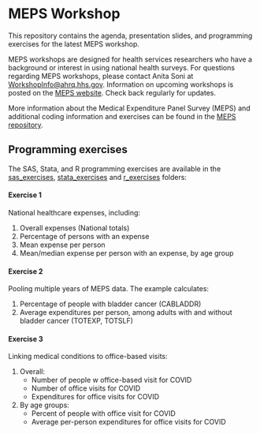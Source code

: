 # MEPS Workshop

This repository contains the agenda, presentation slides, and programming exercises for the latest MEPS workshop.

MEPS workshops are designed for health services researchers who have a background or interest in using national health surveys. For questions regarding MEPS workshops, please contact Anita Soni at [WorkshopInfo@ahrq.hhs.gov](mailto:WorkshopInfo@ahrq.hhs.gov). Information on upcoming workshops is posted on the [MEPS website](https://meps.ahrq.gov/about_meps/workshops_events.jsp). Check back regularly for updates.


More information about the Medical Expenditure Panel Survey (MEPS) and additional coding information and exercises can be found in the [MEPS repository](https://github.com/HHS-AHRQ/MEPS).



## Programming exercises

The SAS, Stata, and R programming exercises are available in the [sas_exercises](sas_exercises),  [stata_exercises](stata_exercises) and [r_exercises](r_exercises) folders:

#### Exercise 1

National healthcare expenses, including:
1. Overall expenses (National totals)
2. Percentage of persons with an expense
3. Mean expense per person
4. Mean/median expense per person with an expense, by age group

#### Exercise 2
Pooling multiple years of MEPS data. The example calculates:
1. Percentage of people with bladder cancer (CABLADDR)
2. Average expenditures per person, among adults with and without bladder cancer (TOTEXP, TOTSLF)


#### Exercise 3
Linking medical conditions to office-based visits: 
1. Overall:
    - Number of people w office-based visit for COVID
    - Number of office visits for COVID
    - Expenditures for office visits for COVID 
2. By age groups:
    - Percent of people with office visit for COVID
    - Average per-person expenditures for office visits for COVID
